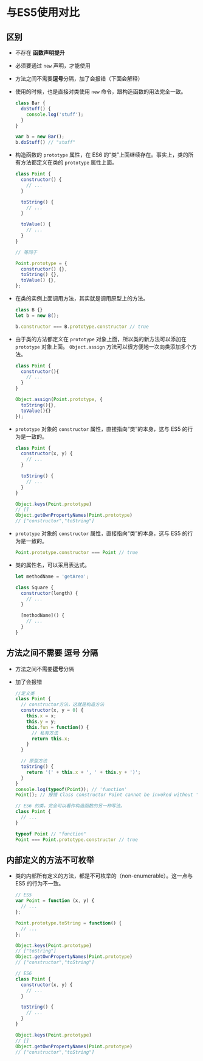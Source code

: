 # 与ES5使用对比

## 区别

  - 不存在 **函数声明提升**

  - 必须要通过 `new` 声明，才能使用

  - 方法之间不需要**逗号**分隔，加了会报错（下面会解释）

  - 使用的时候，也是直接对类使用 `new` 命令，跟构造函数的用法完全一致。

    ```javascript
    class Bar {
      doStuff() {
        console.log('stuff');
      }
    }

    var b = new Bar();
    b.doStuff() // "stuff"
    ```

  - 构造函数的 `prototype` 属性，在 ES6 的“类”上面继续存在。事实上，类的所有方法都定义在类的 `prototype` 属性上面。

    ```javascript
    class Point {
      constructor() {
        // ...
      }

      toString() {
        // ...
      }

      toValue() {
        // ...
      }
    }

    // 等同于

    Point.prototype = {
      constructor() {},
      toString() {},
      toValue() {},
    };
    ```

  - 在类的实例上面调用方法，其实就是调用原型上的方法。

    ```javascript
    class B {}
    let b = new B();

    b.constructor === B.prototype.constructor // true
    ```

  - 由于类的方法都定义在 `prototype` 对象上面，所以类的新方法可以添加在 `prototype` 对象上面。 `Object.assign` 方法可以很方便地一次向类添加多个方法。

    ```javascript
    class Point {
      constructor(){
        // ...
      }
    }

    Object.assign(Point.prototype, {
      toString(){},
      toValue(){}
    });
    ```

  - `prototype` 对象的 `constructor` 属性，直接指向“类”的本身，这与 ES5 的行为是一致的。

    ```javascript
    class Point {
      constructor(x, y) {
        // ...
      }

      toString() {
        // ...
      }
    }

    Object.keys(Point.prototype)
    // []
    Object.getOwnPropertyNames(Point.prototype)
    // ["constructor","toString"]
    ```

  - `prototype` 对象的 `constructor` 属性，直接指向“类”的本身，这与 ES5 的行为是一致的。

    ```javascript
    Point.prototype.constructor === Point // true
    ```

  - 类的属性名，可以采用表达式。

    ```javascript
    let methodName = 'getArea';

    class Square {
      constructor(length) {
        // ...
      }

      [methodName]() {
        // ...
      }
    }
    ```

## 方法之间不需要 逗号 分隔

  - 方法之间不需要**逗号**分隔

  - 加了会报错

    ```javascript
    //定义类
    class Point {
      // constructor方法，这就是构造方法
      constructor(x, y = 0) {
        this.x = x;
        this.y = y;
        this.fun = function() {
          // 私有方法
          return this.x;
        }
      }

      // 原型方法
      toString() {
        return '(' + this.x + ', ' + this.y + ')';
      }
    }
    console.log(typeof(Point)); // 'function'
    Point(); // 报错 Class constructor Point cannot be invoked without 'new'
    ```

    ```javascript
    // ES6 的类，完全可以看作构造函数的另一种写法。
    class Point {
      // ...
    }

    typeof Point // "function"
    Point === Point.prototype.constructor // true
    ```

## 内部定义的方法不可枚举

  - 类的内部所有定义的方法，都是不可枚举的（non-enumerable）。这一点与 ES5 的行为不一致。

    ```javascript
    // ES5
    var Point = function (x, y) {
      // ...
    };

    Point.prototype.toString = function() {
      // ...
    };

    Object.keys(Point.prototype)
    // ["toString"]
    Object.getOwnPropertyNames(Point.prototype)
    // ["constructor","toString"]
    ```

    ```javascript
    // ES6
    class Point {
      constructor(x, y) {
        // ...
      }

      toString() {
        // ...
      }
    }

    Object.keys(Point.prototype)
    // []
    Object.getOwnPropertyNames(Point.prototype)
    // ["constructor","toString"]
    ```
